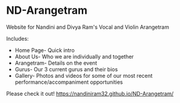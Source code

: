 # ND-Arangetram
Website for Nandini and Divya Ram's Vocal and Violin Arangetram

Includes:
* Home Page- Quick intro
* About Us- Who we are individually and together
* Arangetram- Details on the event
* Gurus- Our 3 current gurus and their bios
* Gallery- Photos and videos for some of our most recent performance/accompaniment opportunities

Please check it out!
https://nandiniram32.github.io/ND-Arangetram/

